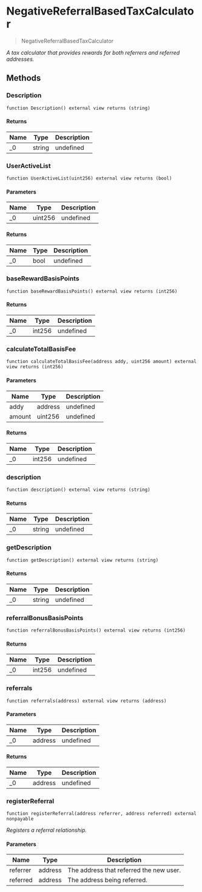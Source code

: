 # NegativeReferralBasedTaxCalculator



> NegativeReferralBasedTaxCalculator



*A tax calculator that provides rewards for both referrers and referred addresses.*

## Methods

### Description

```solidity
function Description() external view returns (string)
```






#### Returns

| Name | Type | Description |
|---|---|---|
| _0 | string | undefined |

### UserActiveList

```solidity
function UserActiveList(uint256) external view returns (bool)
```





#### Parameters

| Name | Type | Description |
|---|---|---|
| _0 | uint256 | undefined |

#### Returns

| Name | Type | Description |
|---|---|---|
| _0 | bool | undefined |

### baseRewardBasisPoints

```solidity
function baseRewardBasisPoints() external view returns (int256)
```






#### Returns

| Name | Type | Description |
|---|---|---|
| _0 | int256 | undefined |

### calculateTotalBasisFee

```solidity
function calculateTotalBasisFee(address addy, uint256 amount) external view returns (int256)
```





#### Parameters

| Name | Type | Description |
|---|---|---|
| addy | address | undefined |
| amount | uint256 | undefined |

#### Returns

| Name | Type | Description |
|---|---|---|
| _0 | int256 | undefined |

### description

```solidity
function description() external view returns (string)
```






#### Returns

| Name | Type | Description |
|---|---|---|
| _0 | string | undefined |

### getDescription

```solidity
function getDescription() external view returns (string)
```






#### Returns

| Name | Type | Description |
|---|---|---|
| _0 | string | undefined |

### referralBonusBasisPoints

```solidity
function referralBonusBasisPoints() external view returns (int256)
```






#### Returns

| Name | Type | Description |
|---|---|---|
| _0 | int256 | undefined |

### referrals

```solidity
function referrals(address) external view returns (address)
```





#### Parameters

| Name | Type | Description |
|---|---|---|
| _0 | address | undefined |

#### Returns

| Name | Type | Description |
|---|---|---|
| _0 | address | undefined |

### registerReferral

```solidity
function registerReferral(address referrer, address referred) external nonpayable
```



*Registers a referral relationship.*

#### Parameters

| Name | Type | Description |
|---|---|---|
| referrer | address | The address that referred the new user. |
| referred | address | The address being referred. |




